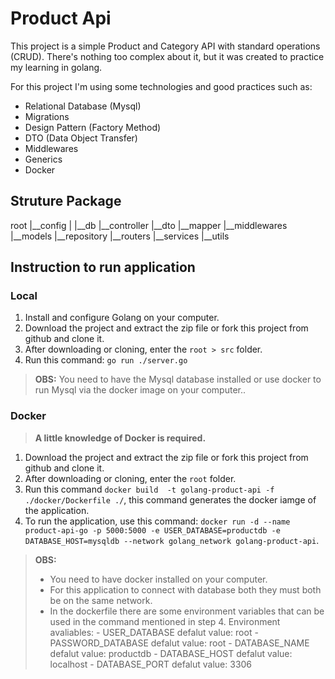 # Product Api

This project is a simple Product and Category API with standard operations (CRUD). There's nothing too complex about it, but it was created to practice my learning in golang.

For this project I'm using some technologies and good practices such as:

- Relational Database (Mysql)
- Migrations
- Design Pattern (Factory Method)
- DTO (Data Object Transfer)
- Middlewares
- Generics
- Docker

## Struture Package
root
 |__config
 |  |__db
 |__controller
 |__dto
 |__mapper
 |__middlewares
 |__models
 |__repository
 |__routers
 |__services
 |__utils


## Instruction to run application

### Local

1. Install and configure Golang on your computer.
2. Download the project and extract the zip file or fork this project from github and clone it.
3. After downloading or cloning, enter the `root > src` folder.
4. Run this command: `go run ./server.go`

> **OBS:** You need to have the Mysql database installed or use docker to run Mysql via the docker image on your computer..

### Docker

> **A little knowledge of Docker is required.** 

1. Download the project and extract the zip file or fork this project from github and clone it.
2. After downloading or cloning, enter the `root` folder.
3. Run this command `docker build  -t golang-product-api -f ./docker/Dockerfile ./`, this command generates the docker iamge of the application.
4. To run the application, use this command: `docker run -d --name product-api-go -p 5000:5000 -e USER_DATABASE=productdb -e DATABASE_HOST=mysqldb --network golang_network golang-product-api`.

> **OBS:** 
>- You need to have docker installed on your computer.
>- For this application to connect with database both they must both be on the same network.
>- In the dockerfile there are some environment variables that can be used in the command mentioned in step 4. 
    Environment avaliables:
    - USER_DATABASE
        defalut value: root
    - PASSWORD_DATABASE
        defalut value: root
    - DATABASE_NAME
        defalut value: productdb
    - DATABASE_HOST
        defalut value: localhost
    - DATABASE_PORT
        defalut value: 3306

